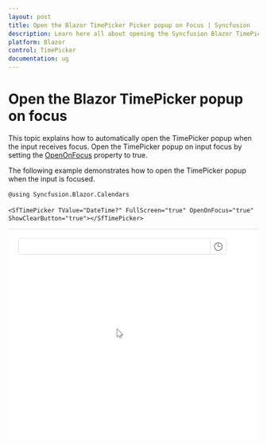 ```yaml
---
layout: post
title: Open the Blazor TimePicker Picker popup on Focus | Syncfusion
description: Learn here all about opening the Syncfusion Blazor TimePicker Picker popup upon focusing input and much more.
platform: Blazor
control: TimePicker
documentation: ug
---
```


# Open the Blazor TimePicker popup on focus

This topic explains how to automatically open the TimePicker popup when the input receives focus.
Open the TimePicker popup on input focus by setting the [OpenOnFocus](https://help.syncfusion.com/cr/blazor/Syncfusion.Blazor.Calendars.SfTimePicker-1.html#Syncfusion_Blazor_Calendars_SfTimePicker_1_OpenOnFocus) property to true.

The following example demonstrates how to open the TimePicker popup when the input is focused.

```cshtml
@using Syncfusion.Blazor.Calendars

<SfTimePicker TValue="DateTime?" FullScreen="true" OpenOnFocus="true" ShowClearButton="true"></SfTimePicker>

```
![Opening the Blazor TimePicker popup on focus](../images/blazor-timepicker-open-focus.gif)
